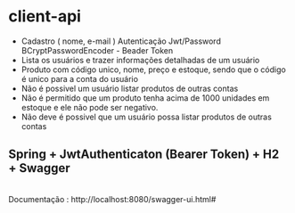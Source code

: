 # client-api
* Cadastro ( nome, e-mail ) Autenticação Jwt/Password BCryptPasswordEncoder - Beader Token<br>
* Lista os usuários e trazer informações detalhadas de um usuário
* Produto com código unico, nome, preço e estoque, sendo que o código é  unico para a conta do usuário
* Não é possivel um usuário listar produtos de outras contas
* Não é permitido que um produto tenha acima de 1000 unidades em estoque e ele não pode ser negativo.
* Não deve é possivel que um usuário possa listar produtos de outras contas


## Spring + JwtAuthenticaton (Bearer Token) + H2 + Swagger
<br>Documentação : http://localhost:8080/swagger-ui.html#
